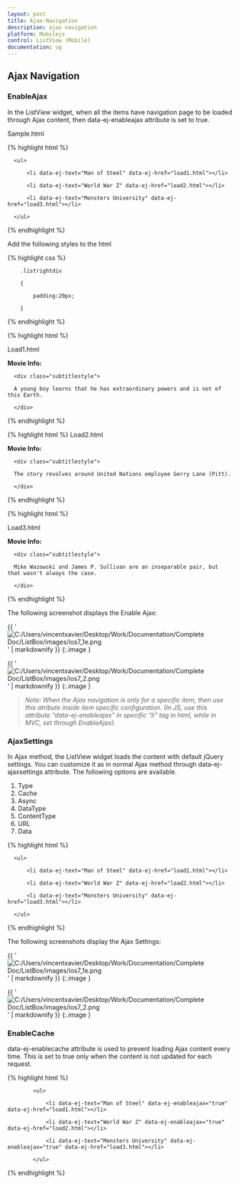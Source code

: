 ```yaml
---
layout: post
title: Ajax-Navigation
description: ajax navigation
platform: Mobilejs
control: ListView (Mobile)
documentation: ug
---
```


## Ajax Navigation

### EnableAjax

In the ListView widget, when all the items have navigation page to be loaded through Ajax content, then data-ej-enableajax attribute is set to true. 

Sample.html

{% highlight html %}



  <div id="ajaxListBox" data-role="ejmListView" data-ej-showheader="true" data-ej-headertitle="ListView" data-ej-enableajax="true">

      <ul>

          <li data-ej-text="Man of Steel" data-ej-href="load1.html"></li>

          <li data-ej-text="World War Z" data-ej-href="load2.html"></li>

          <li data-ej-text="Monsters University" data-ej-href="load3.html"></li>

      </ul>

  </div>





{% endhighlight %}



Add the following styles to the html

{% highlight css %}



        .listrightdiv

        {

            padding:20px;

        }





{% endhighlight %}

{% highlight html %}

Load1.html





<div class="listrightdiv">      

<span class="subtitlestyle"><b>Movie Info:</b></span>

      <div class="subtitlestyle">

      A young boy learns that he has extraordinary powers and is not of this Earth.

      </div>

</div>





{% endhighlight %}


{% highlight html %}
Load2.html





<div class="listrightdiv">

<span class="subtitlestyle"><b>Movie Info:</b></span>

      <div class="subtitlestyle">

      The story revolves around United Nations employee Gerry Lane (Pitt).

      </div>

</div>





{% endhighlight %}

{% highlight html %}

Load3.html





<div class="listrightdiv">

<span class="subtitlestyle"><b>Movie Info:</b></span>

      <div class="subtitlestyle">

      Mike Wazowski and James P. Sullivan are an inseparable pair, but that wasn't always the case.

      </div>

</div>



{% endhighlight %}



The following screenshot displays the Enable Ajax:

{{ '![C:/Users/vincentxavier/Desktop/Work/Documentation/Complete Doc/ListBox/images/ios7_1e.png](Ajax-Navigation_images/Ajax-Navigation_img1.png)' | markdownify }}
{:.image }






{{ '![C:/Users/vincentxavier/Desktop/Work/Documentation/Complete Doc/ListBox/images/ios7_2.png](Ajax-Navigation_images/Ajax-Navigation_img2.png)' | markdownify }}
{:.image }


> _Note: When the Ajax navigation is only for a specific item, then use this atribute inside item specific configuration. (In JS, use this attribute “data-ej-enableajax” in specific “li” tag in html, while in MVC, set through EnableAjax)._

### AjaxSettings

In Ajax method, the ListView widget loads the content with default jQuery settings. You can customize it as in normal Ajax method through data-ej-ajaxsettings attribute. The following options are available.

1. Type
2. Cache
3. Async
4. DataType
5. ContentType
6. URL
7. Data



{% highlight html %}

<!--Sample.html -->



<div id="ajaxListBox" data-role="ejmListView" data-ej-showheader="true" data-ej-headertitle="ListView" data-ej-enableajax="true" data-ej-ajaxsettings-cache=true>

      <ul>

          <li data-ej-text="Man of Steel" data-ej-href="load1.html"></li>

          <li data-ej-text="World War Z" data-ej-href="load2.html"></li>

          <li data-ej-text="Monsters University" data-ej-href="load3.html"></li>

      </ul>

  </div>





{% endhighlight %}



The following screenshots display the Ajax Settings:

{{ '![C:/Users/vincentxavier/Desktop/Work/Documentation/Complete Doc/ListBox/images/ios7_1e.png](Ajax-Navigation_images/Ajax-Navigation_img3.png)' | markdownify }}
{:.image }


{{ '![C:/Users/vincentxavier/Desktop/Work/Documentation/Complete Doc/ListBox/images/ios7_2.png](Ajax-Navigation_images/Ajax-Navigation_img4.png)' | markdownify }}
{:.image }


### EnableCache

data-ej-enablecache attribute is used to prevent loading Ajax content every time. This is set to true only when the content is not updated for each request.

{% highlight html %}



<!--Sample.html -->



   <div id="ajaxListBox" data-role="ejmListView" data-ej-enablecache="true">

            <ul>

                <li data-ej-text="Man of Steel" data-ej-enableajax="true" data-ej-href="load1.html"></li>

                <li data-ej-text="World War Z" data-ej-enableajax="true" data-ej-href="load2.html"></li>

                <li data-ej-text="Monsters University" data-ej-enableajax="true" data-ej-href="load3.html"></li>

            </ul>

   </div>





{% endhighlight %}



